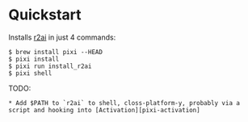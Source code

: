 # Quickstart

Installs [r2ai][r2ai] in just 4 commands:

```shell
$ brew install pixi --HEAD
$ pixi install
$ pixi run install_r2ai
$ pixi shell
```

TODO:

	* Add $PATH to `r2ai` to shell, closs-platform-y, probably via a script and hooking іnto [Activation][pixi-activation]

[r2ai]: https://github.com/radareorg/r2ai
[pixi-activation]: https://pixi.sh/advanced/multi_platform_configuration/#activation
